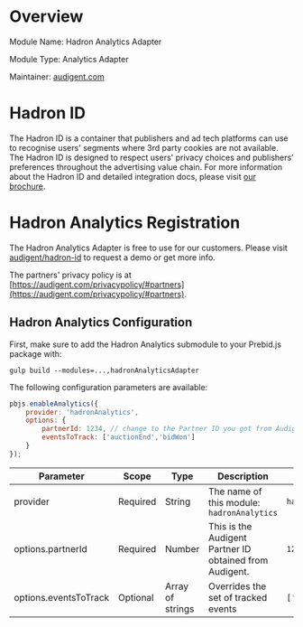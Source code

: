 # Overview
Module Name: Hadron Analytics Adapter

Module Type: Analytics Adapter

Maintainer: [audigent.com](https://audigent.com)

# Hadron ID

The Hadron ID is a container that publishers and ad tech platforms can use to 
recognise users' segments where 3rd party cookies are not available. 
The Hadron ID is designed to respect users' privacy choices and publishers’ 
preferences throughout the advertising value chain. 
For more information about the Hadron ID and detailed integration docs, please visit 
[our brochure](https://audigent.com/hadron-id).

# Hadron Analytics Registration

The Hadron Analytics Adapter is free to use for our customers. 
Please visit [audigent/hadron-id](https://audigent.com/hadron-id) to request a demo or get more info.

The partners' privacy policy is at [https://audigent.com/privacypolicy/#partners](https://audigent.com/privacypolicy/#partners).

## Hadron Analytics Configuration

First, make sure to add the Hadron Analytics submodule to your Prebid.js package with:

```
gulp build --modules=...,hadronAnalyticsAdapter
```

The following configuration parameters are available:

```javascript
pbjs.enableAnalytics({
    provider: 'hadronAnalytics',
    options: {
        partnerId: 1234, // change to the Partner ID you got from Audigent
        eventsToTrack: ['auctionEnd','bidWon']
    }
});
```

| Parameter             | Scope    | Type             | Description                                             | Example                   |
|-----------------------|----------|------------------|---------------------------------------------------------|---------------------------|
| provider              | Required | String           | The name of this module: `hadronAnalytics`              | `hadronAnalytics`         |
| options.partnerId     | Required | Number           | This is the Audigent Partner ID obtained from Audigent. | `1234`                    |
| options.eventsToTrack | Optional | Array of strings | Overrides the set of tracked events                     | `['auctionEnd','bidWon']` |
